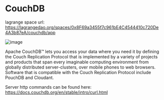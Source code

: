 # CouchDB

lagrange space url: https://lagrangedao.org/spaces/0x8F69a3455f7c961bE4C4544410c720De4A3b87eA/couchdb/app

![image](https://github.com/DDUPA/awesome-swanchain/assets/108317289/29983c65-a48b-4d41-9583-dc81900388ed)


Apache CouchDB™ lets you access your data where you need it by defining the Couch Replication Protocol that is implemented by a variety of projects 
and products that span every imaginable computing environment from globally distributed server-clusters, over mobile phones to web browsers. 
Software that is compatible with the Couch Replication Protocol include PouchDB and Cloudant.

Server http commands can be found here: https://docs.couchdb.org/en/stable/intro/curl.html
